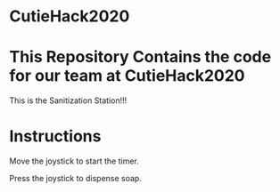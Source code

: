 # CutieHack2020
# This Repository Contains the code for our team at CutieHack2020
This is the Sanitization Station!!! 

# Instructions
Move the joystick to start the timer.

Press the joystick to dispense soap.
